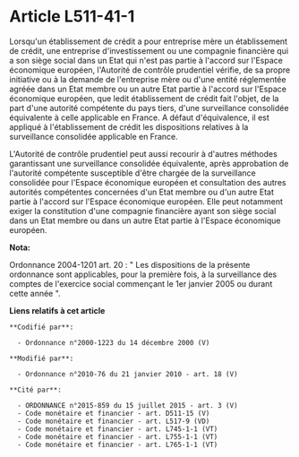 # Article L511-41-1

Lorsqu'un établissement de crédit a pour entreprise mère un établissement de crédit, une entreprise d'investissement ou une
compagnie financière qui a son siège social dans un Etat qui n'est pas partie à l'accord sur l'Espace économique européen,
l'Autorité de contrôle prudentiel vérifie, de sa propre initiative ou à la demande de l'entreprise mère ou d'une entité
réglementée agréée dans un Etat membre ou un autre Etat partie à l'accord sur l'Espace économique européen, que ledit
établissement de crédit fait l'objet, de la part d'une autorité compétente du pays tiers, d'une surveillance consolidée
équivalente à celle applicable en France. A défaut d'équivalence, il est appliqué à l'établissement de crédit les
dispositions relatives à la surveillance consolidée applicable en France. 

L'Autorité de contrôle prudentiel peut aussi recourir à d'autres méthodes garantissant une surveillance consolidée
équivalente, après approbation de l'autorité compétente susceptible d'être chargée de la surveillance consolidée pour
l'Espace économique européen et consultation des autres autorités compétentes concernées d'un Etat membre ou d'un autre Etat
partie à l'accord sur l'Espace économique européen. Elle peut notamment exiger la constitution d'une compagnie financière
ayant son siège social dans un Etat membre ou dans un autre Etat partie à l'Espace économique européen.

**Nota:**

Ordonnance 2004-1201 art. 20 : " Les dispositions de la présente ordonnance sont applicables, pour la première fois, à la
surveillance des comptes de l'exercice social commençant le 1er janvier 2005 ou durant cette année ".

**Liens relatifs à cet article**

	**Codifié par**:

	  - Ordonnance n°2000-1223 du 14 décembre 2000 (V)

	**Modifié par**:

	  - Ordonnance n°2010-76 du 21 janvier 2010 - art. 18 (V)

	**Cité par**:

	  - ORDONNANCE n°2015-859 du 15 juillet 2015 - art. 3 (V)
	  - Code monétaire et financier - art. D511-15 (V)
	  - Code monétaire et financier - art. L517-9 (VD)
	  - Code monétaire et financier - art. L745-1-1 (VT)
	  - Code monétaire et financier - art. L755-1-1 (VT)
	  - Code monétaire et financier - art. L765-1-1 (VT)
